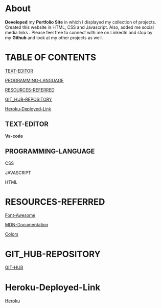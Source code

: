 

# About
**Developed** my **Portfolio Site**  in which I displayed
my collection of projects. Created this website in HTML,
CSS and Javascript. Also, added me social media
links . Please feel free to connect with me on LinkedIn
and stop by  my **Github** and look at my other projects
as well.

# TABLE OF CONTENTS


[TEXT-EDITOR](#TEXT-EDITOR)

[PROGRAMMING-LANGUAGE](#PROGRAMMING-LANGUAGE)

[RESOURCES-REFERRED](#RESOURCES-REFERRED)

[GIT_HUB-REPOSITORY](#GIT_HUB-REPOSITORY)

[Heroku-Deployed-Link](#GIT_HUB-Deployed-Link)


 


## TEXT-EDITOR
**Vs-code**

## PROGRAMMING-LANGUAGE


CSS

JAVASCRIPT

HTML 


# RESOURCES-REFERRED

[Font-Awesome](https://fontawesome.com/)

[MDN-Documentation](https://developer.mozilla.org/en-US/docs/Web/CSS)

[Colors](https://coolors.co/palettes/trending)


# GIT_HUB-REPOSITORY
[GIT-HUB]()

# Heroku-Deployed-Link
[Heroku]()